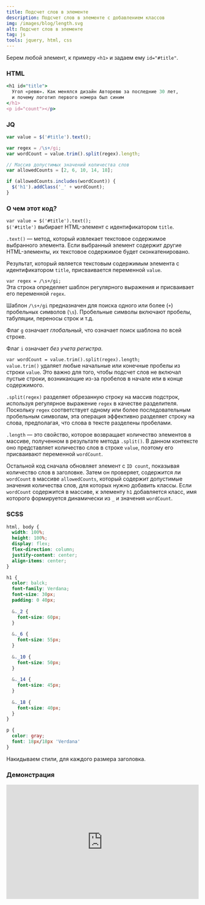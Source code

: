 ```yaml
---
title: Подсчет слов в элементе
description: Подсчет слов в элементе с добавлением классов
img: /images/blog/length.svg
alt: Подсчет слов в элементе
tag: js
tools: jquery, html, css
---
```

Берем любой элемент, к примеру `<h1>` и задаем ему `id="#title"`.

### HTML
```ruby
<h1 id="title">
  Угол «ревю». Как менялся дизайн Авторевю за последние 30 лет, 
  и почему логотип первого номера был синим
</h1>
<p id="count"></p>
```

### JQ
```js
var value = $('#title').text();

var regex = /\s+/gi;
var wordCount = value.trim().split(regex).length;

// Массив допустимых значений количества слов
var allowedCounts = [2, 6, 10, 14, 18];

if (allowedCounts.includes(wordCount)) {
  $('h1').addClass('_' + wordCount);
}
```

### О чем этот код?
`var value = $('#title').text();`  
`$('#title')` выбирает HTML-элемент с идентификатором `title`.

`.text()` —  метод, который извлекает текстовое содержимое выбранного элемента. Если выбранный элемент содержит другие HTML-элементы, их текстовое содержимое будет сконкатенировано.  

Результат, который является текстовым содержимым элемента с идентификатором `title`, присваивается переменной `value`.

`var regex = /\s+/gi;`  
Эта строка определяет шаблон регулярного выражения и присваивает его переменной `regex`.

Шаблон `/\s+/gi` предназначен для поиска одного или более (`+`) пробельных символов (`\s`). Пробельные символы включают пробелы, табуляции, переносы строк и т.д.

Флаг `g` означает *глобальный*, что означает поиск шаблона по всей строке.

Флаг `i` означает *без учета регистра*.

`var wordCount = value.trim().split(regex).length;`  
`value.trim()` удаляет любые начальные или конечные пробелы из строки `value`. Это важно для того, чтобы подсчет слов не включал пустые строки, возникающие из-за пробелов в начале или в конце содержимого.

`.split(regex)` разделяет обрезанную строку на массив подстрок, используя регулярное выражение `regex` в качестве разделителя. Поскольку `regex` соответствует одному или более последовательным пробельным символам, эта операция эффективно разделяет строку на слова, предполагая, что слова в тексте разделены пробелами.

`.length` — это свойство, которое возвращает количество элементов в массиве, полученном в результате метода `.split()`. В данном контексте оно представляет количество слов в строке `value`, поэтому его присваивают переменной `wordCount`.

Остальной код сначала обновляет элемент с `ID count`, показывая количество слов в заголовке. Затем он проверяет, содержится ли `wordCount` в массиве `allowedCounts`, который содержит допустимые значения количества слов, для которых нужно добавить классы. Если `wordCount` содержится в массиве, к элементу `h1` добавляется класс, имя которого формируется динамически из `_` и значения `wordCount`.

### SCSS
```css
html, body {
  width: 100%;
  height: 100%;
  display: flex;
  flex-direction: column;
  justify-content: center;
  align-items: center;
}

h1 {
  color: balck;
  font-family: Verdana;
  font-size: 30px;
  padding: 0 40px;
  
  &._2 {
    font-size: 60px;
  }
  
  &._6 {
    font-size: 55px;
  }
  
  &._10 {
    font-size: 50px;
  }
  
  &._14 {
    font-size: 45px;
  }
  
  &._18 {
    font-size: 40px;
  }
}

p {
  color: gray;
  font: 18px/18px 'Verdana'
}
```

Накидываем стили, для каждого размера заголовка.

### Демонстрация
<iframe height="300" style="width: 100%;" scrolling="no" title="Подсчет слов в элементе" src="https://codepen.io/a-zharikov/embed/rNvQMRb?default-tab=result&theme-id=dark" frameborder="no" loading="lazy" allowtransparency="true" allowfullscreen="true"></iframe>